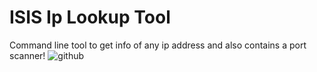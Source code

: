 # ISIS Ip Lookup Tool
Command line tool to get info of any ip address and also contains a port scanner!
![github](https://user-images.githubusercontent.com/93288496/139143194-05b40ee9-4b07-4822-b9b3-46173bb5bb67.png)
